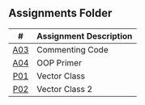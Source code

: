 ##  Assignments Folder

|   #   | Assignment Description |
| :---: | ---------------------- |
| [A03](https://github.com/tnbtran2303/2143-OOP-tran/tree/main/Assignments/A03)   | Commenting Code                       |
| [A04](https://github.com/tnbtran2303/2143-OOP-tran/tree/main/Assignments/OOP_Primer)| OOP Primer |
| [P01](https://github.com/tnbtran2303/2143-OOP-tran/tree/main/Assignments/P01)   | Vector Class  |
| [P02](https://github.com/tnbtran2303/2143-OOP-tran/tree/main/Assignments/P02)   | Vector Class 2 |
